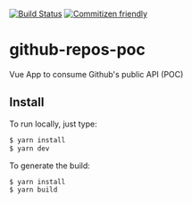 [![Build Status](https://travis-ci.org/gerisztein/github-repos-poc.svg?branch=master)](https://travis-ci.org/gerisztein/github-repos-poc)
[![Commitizen friendly](https://img.shields.io/badge/commitizen-friendly-brightgreen.svg)](http://commitizen.github.io/cz-cli/)

# github-repos-poc
Vue App to consume Github's public API (POC)

## Install

To run locally, just type:

```bash
$ yarn install
$ yarn dev
```

To generate the build:

```bash
$ yarn install
$ yarn build
```
